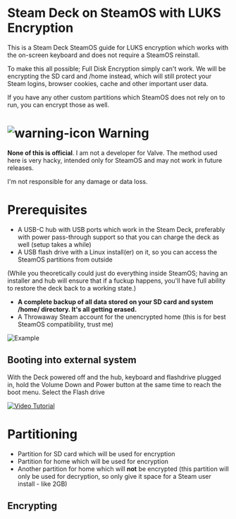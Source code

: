 # Steam Deck on SteamOS with LUKS Encryption
This is a Steam Deck SteamOS guide for LUKS encryption which works with the on-screen keyboard and does not require a SteamOS reinstall. 

To make this all possible; Full Disk Encryption simply can't work. We will be encrypting the SD card and /home instead, which will still protect your Steam logins, browser cookies, cache and other important user data. 

If you have any other custom partitions which SteamOS does not rely on to run, you can encrypt those as well.

# ![warning-icon](https://i.imgur.com/ZWdfbEN.png) Warning
**None of this is official**. I am not a developer for Valve. The method used here is very hacky, intended only for SteamOS and may not work in future releases. 

I'm not responsible for any damage or data loss.

# Prerequisites
* A USB-C hub with USB ports which work in the Steam Deck, preferably with power pass-through support so that you can charge the deck as well (setup takes a while)
* A USB flash drive with a Linux install(er) on it, so you can access the SteamOS partitions from outside

(While you theoretically could just do everything inside SteamOS; having an installer and hub will ensure that if a fuckup happens, you'll have full ability to restore the deck back to a working state.)

* **A complete backup of all data stored on your SD card and system /home/ directory. It's all getting erased.**
* A Throwaway Steam account for the unencrypted home (this is for best SteamOS compatibility, trust me)

![Example](https://i.imgur.com/W7EdVYn.png)

## Booting into external system
With the Deck powered off and the hub, keyboard and flashdrive plugged in, hold the Volume Down and Power button at the same time to reach the boot menu. Select the Flash drive

[![Video Tutorial](https://i.imgur.com/6VH6ZiY.jpg)](https://www.youtube.com/watch?v=2_Pkv4tr8Ho)

# Partitioning

* Partition for SD card which will be used for encryption
* Partition for home which will be used for encryption
* Another partition for home which will **not** be encrypted (this partition will only be used for decryption, so only give it space for a Steam user install - like 2GB)

## Encrypting
